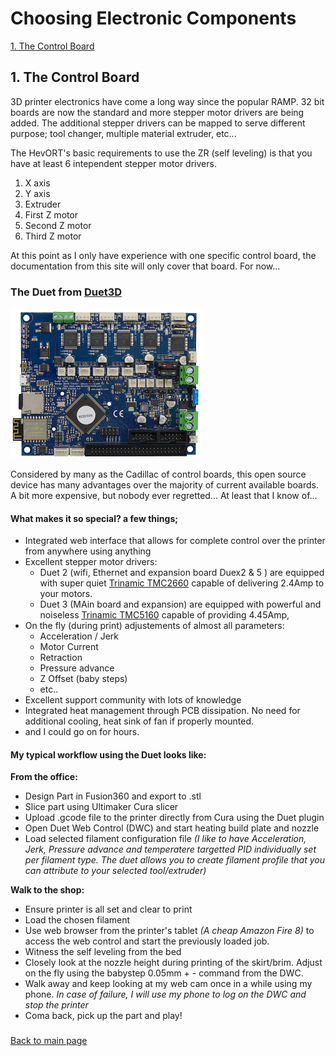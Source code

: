 # Choosing Electronic Components

[1. The Control Board](/electronics.md#1-the-control-board)

## 1. The Control Board
3D printer electronics have come a long way since the popular RAMP.  32 bit boards are now the standard and more stepper motor drivers are being added.
The additional stepper drivers can be mapped to serve different purpose; tool changer, multiple material extruder, etc...

The HevORT's basic requirements to use the ZR (self leveling) is that you have at least 6 intependent stepper motor drivers.
1. X axis
2. Y axis
3. Extruder
4. First Z motor
5. Second Z motor
6. Third Z motor

At this point as I only have experience with one specific control board, the documentation from this site will only cover that board. For now...

### The Duet from [Duet3D](https://duet3d.com/)
![alt text](/images/duetboard.png) 

Considered by many as the Cadillac of control boards, this open source device has many advantages over the majority of current available boards.  A bit more expensive, but nobody ever regretted... At least that I know of...

#### What makes it so special?  a few things;
* Integrated web interface that allows for complete control over the printer from anywhere using anything
* Excellent stepper motor drivers:
  * Duet 2 (wifi, Ethernet and expansion board Duex2 & 5 ) are equipped with super quiet [Trinamic TMC2660](https://www.trinamic.com/products/integrated-circuits/details/tmc2660-pa/) capable of delivering 2.4Amp to your motors.
  * Duet 3 (MAin board and expansion) are equipped with powerful and noiseless [Trinamic TMC5160](https://www.trinamic.com/products/integrated-circuits/details/tmc5160/) capable of providing 4.45Amp,
* On the fly (during print) adjustements of almost all parameters:
  * Acceleration / Jerk
  * Motor Current
  * Retraction
  * Pressure advance
  * Z Offset (baby steps)
  * etc..
* Excellent support community with lots of knowledge
* Integrated heat management through PCB dissipation.  No need for additional cooling, heat sink of fan if properly mounted.
* and I could go on for hours.

#### My typical workflow using the Duet looks like:

__From the office:__ 
* Design Part in Fusion360 and export to .stl
* Slice part using Ultimaker Cura slicer
* Upload .gcode file to the printer directly from Cura using the Duet plugin
* Open Duet Web Control (DWC) and start heating build plate and nozzle
* Load selected filament configuration file _(I like to have Acceleration, Jerk, Pressure advance and temperatere targetted PID individually set per filament type.  The duet allows you to create filament profile that you can attribute to your selected tool/extruder)_

__Walk to the shop:__ 
* Ensure printer is all set and clear to print
* Load the chosen filament 
* Use web browser from the printer's tablet _(A cheap Amazon Fire 8)_ to access the web control and start the previously loaded job. 
* Witness the self leveling from the bed
* Closely look at the nozzle height during printing of the skirt/brim.  Adjust on the fly using the babystep 0.05mm + -  command from the DWC.
* Walk away and keep looking at my web cam once in a while using my phone.
_In case of failure, I will use my phone to log on the DWC and stop the printer_
* Coma back, pick up the part and play!

### 
[Back to main page](/README.md)
